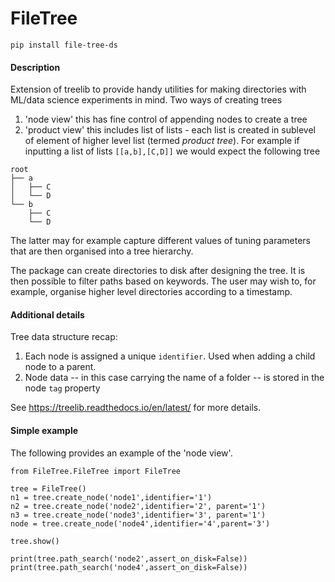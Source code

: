 # FileTree
```
pip install file-tree-ds
```
#### Description
Extension of treelib to provide handy utilities for making directories with ML/data science experiments in mind.
Two ways of creating trees
1. 'node view' this has fine control of appending nodes to create a tree
1. 'product view' this includes list of lists - each list is created in sublevel of element of higher level list (termed *product tree*). For example if inputting a list of lists `[[a,b],[C,D]]` we would expect the following tree 

```
root
├── a
│   ├── C
│   └── D
└── b
    ├── C
    └── D
```

The latter may for example capture different values of tuning parameters that are then organised into a tree hierarchy.

The package can create directories to disk after designing the tree.
It is then possible to filter paths based on keywords.
The user may wish to, for example, organise higher level directories according to a timestamp.

#### Additional details
Tree data structure recap:
1. Each node is assigned a unique `identifier`. Used when adding a child node to a parent.
1. Node data -- in this case carrying the name of a folder -- is stored in the node `tag` property

See https://treelib.readthedocs.io/en/latest/ for more details.

#### Simple example
The following provides an example of the 'node view'.

```
from FileTree.FileTree import FileTree

tree = FileTree()
n1 = tree.create_node('node1',identifier='1')
n2 = tree.create_node('node2',identifier='2', parent='1')
n3 = tree.create_node('node3',identifier='3', parent='1')
node = tree.create_node('node4',identifier='4',parent='3')

tree.show()

print(tree.path_search('node2',assert_on_disk=False)) 
print(tree.path_search('node4',assert_on_disk=False))

```